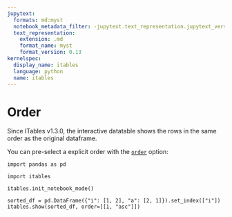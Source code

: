```yaml
---
jupytext:
  formats: md:myst
  notebook_metadata_filter: -jupytext.text_representation.jupytext_version
  text_representation:
    extension: .md
    format_name: myst
    format_version: 0.13
kernelspec:
  display_name: itables
  language: python
  name: itables
---
```


# Order

Since ITables v1.3.0, the interactive datatable shows the rows in the same order as the original dataframe.

You can pre-select a explicit order with the [`order`](https://datatables.net/reference/option/order) option:

```{code-cell} ipython3
import pandas as pd

import itables

itables.init_notebook_mode()

sorted_df = pd.DataFrame({"i": [1, 2], "a": [2, 1]}).set_index(["i"])
itables.show(sorted_df, order=[[1, "asc"]])
```
